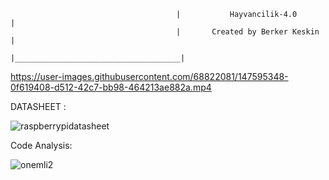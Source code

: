                                          |           Hayvancilik-4.0           |
                                         |       Created by Berker Keskin      |
                                         |_____________________________________|
                                                                


     

https://user-images.githubusercontent.com/68822081/147595348-0f619408-d512-42c7-bb98-464213ae882a.mp4

DATASHEET :


   ![raspberrypidatasheet](https://user-images.githubusercontent.com/68822081/147595736-d6292720-5a37-4042-ae5b-524437531742.png)
   

Code Analysis:

![onemli2](https://user-images.githubusercontent.com/68822081/147595854-c4bd3f38-6e5d-4890-8f6e-c3431b2b46ff.jpg)
